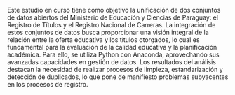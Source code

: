 Este estudio en curso tiene como objetivo la unificación de dos conjuntos de datos abiertos del Ministerio de Educación y Ciencias de Paraguay: el Registro de Títulos y el Registro Nacional de Carreras.
La integración de estos conjuntos de datos busca proporcionar una visión integral de la relación entre la oferta educativa y los títulos otorgados, 
lo cual es fundamental para la evaluación de la calidad educativa y la planificación académica. Para ello, se utiliza Python con Anaconda, aprovechando sus avanzadas capacidades en gestión de datos. 
Los resultados del análisis destacan la necesidad de realizar procesos de limpieza, estandarización y detección de duplicados, lo que pone de manifiesto problemas subyacentes en los procesos de registro.
